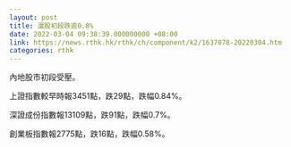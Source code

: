 ```yaml
---
layout: post
title: 滬股初段跌逾0.8%
date: 2022-03-04 09:38:39.000000000 +08:00
link: https://news.rthk.hk/rthk/ch/component/k2/1637078-20220304.htm
categories: rthk
---
```


內地股市初段受壓。

上證指數較早時報3451點，跌29點，跌幅0.84%。

深證成份指數報13109點，跌91點，跌幅0.7%。

創業板指數報2775點，跌16點，跌幅0.58%。
